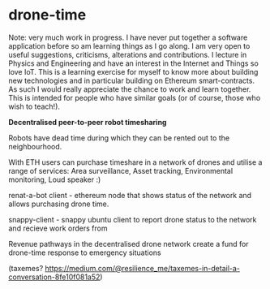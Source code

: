 # drone-time

Note: very much work in progress. I have never put together a software application before so am learning things as I go along. I am very open to useful suggestions, criticisms, alterations and contributions. I lecture in Physics and Engineering and have an interest in the Internet and Things so love IoT. This is a learning exercise for myself to know more about building new technologies and in particular building on Ethereum smart-contracts. As such I would really appreciate the chance to work and learn together. This is intended for people who have similar goals (or of course, those who wish to teach!).

**Decentralised peer-to-peer robot timesharing**

Robots have dead time during which they can be rented out to the neighbourhood.

With ETH users can purchase timeshare in a network of drones and utilise a range of services: Area surveillance, Asset tracking, Environmental monitoring, Loud speaker :)

renat-a-bot client - ethereum node that shows status of the network and allows purchasing drone time.

snappy-client - snappy ubuntu client to report drone status to the network and recieve work orders from 

Revenue pathways in the decentralised drone network create a fund for drone-time response to emergency situations

(taxemes? https://medium.com/@resilience_me/taxemes-in-detail-a-conversation-8fe10f081a52)
